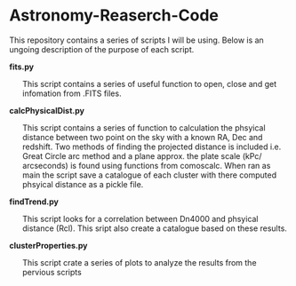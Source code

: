 # Astronomy-Reaserch-Code

This repository contains a series of scripts I will be using. Below is an ungoing description of the purpose of each script.

<b>fits.py</b> <br>
 <ul>This script contains a series of useful function to open, close and get infomation from .FITS files.</ul>
 
 <b>calcPhysicalDist.py</b> <br>
  <ul>This script contains a series of function to calculation the phsyical distance between two point on the sky with a known RA, Dec and redshift. Two methods of finding the projected distance is included i.e. Great Circle arc method and a plane approx. the plate scale (kPc/ arcseconds) is found using functions from comoscalc. When ran as main the script save a catalogue of each cluster with there computed phsyical distance as a pickle file.</ul>

<b>findTrend.py</b> <br>
<ul> This script looks for a correlation between Dn4000 and phsyical distance (Rcl). This sript also create a catalogue based on these results.</ul>

<b>clusterProperties.py</b> <br>
<ul> This script crate a series of plots to analyze the results from the pervious scripts </ul>
